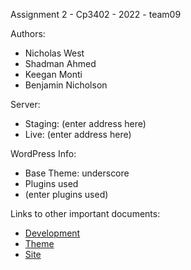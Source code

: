 Assignment 2 - Cp3402 - 2022 - team09

Authors:
- Nicholas West
- Shadman Ahmed
- Keegan Monti
- Benjamin Nicholson

Server:
- Staging: (enter address here)
- Live: (enter address here)

WordPress Info:
- Base Theme: underscore
- Plugins used
- (enter plugins used)

Links to other important documents:
- [Development](https://github.com/cp3402-students/cp3402-2022-1-site-team09/blob/19d6e4fbd5567a2cb04c0c260dc9a92dfa0bb7fd/deployment.md)
- [Theme](https://github.com/cp3402-students/cp3402-2022-1-site-team09/blob/main/Theme.md)
- [Site](https://github.com/cp3402-students/cp3402-2022-1-site-team09/blob/19d6e4fbd5567a2cb04c0c260dc9a92dfa0bb7fd/Site.md)

